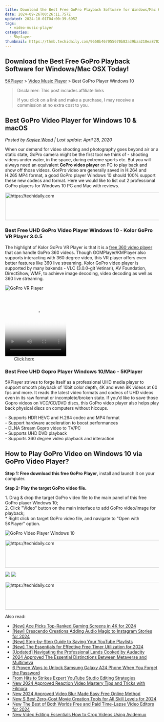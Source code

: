 ```yaml
---
title: Download the Best Free GoPro Playback Software for Windows/Mac OSX Today!
date: 2024-09-26T00:26:11.757Z
updated: 2024-10-01T04:00:39.695Z
tags:
  - video-music-player
categories:
  - 5kplayer
thumbnail: https://thmb.techidaily.com/9658b467055670b82a39baa210ea870282b123ee6ed50ee4c51fdd504d8349ee.jpg
---
```


## Download the Best Free GoPro Playback Software for Windows/Mac OSX Today!

[5KPlayer](https://tools.techidaily.com/5kplayer/products/) \> [Video Music Player](https://tools.techidaily.com/5kplayer/video-music-player/) \> Best GoPro Player Windows 10 

>  Disclaimer: This post includes affiliate links
>
>  If you click on a link and make a purchase, I may receive a commission at no extra cost to you.
>

## Best GoPro Video Player for Windows 10 & macOS

 _Posted by [Kaylee Wood](https://www.quora.com/profile/Amanda-Hu-21) | Last update: April 28, 2020_

When our demand for video shooting and photography goes beyond air or a static state, GoPro camera might be the first tool we think of - shooting videos under water, in the space, during extreme sports etc. But you will always need an equivalent **GoPro video player** on PC to play back and show off those videos. GorPro video are generally saved in H.264 and H.265 MP4 format, a good GoPro player Windows 10 should 100% support these new codecs and format. Here we would like to list out 2 professional GoPro players for Windows 10 PC and Mac with reviews. 

<!-- affiliate ads begin -->
<a href="https://appsumo.8odi.net/c/5597632/2043597/7443" target="_top" id="2043597">
  <img src="//a.impactradius-go.com/display-ad/7443-2043597" border="0" alt="https://techidaily.com" width="728" height="90"/>
</a>
<img height="0" width="0" src="https://appsumo.8odi.net/i/5597632/2043597/7443" style="position:absolute;visibility:hidden;" border="0" />
<!-- affiliate ads end -->

### Best Free UHD GoPro Video Player Windows 10 - Kolor GoPro VR Player 3.0.5

The highlight of Kolor GoPro VR Player is that it is a [free 360 video player](https://tools.techidaily.com/5kplayer/video-music-player/) that can handle GoPro 360 videos. Though GOMPlayer/KMPlayer also supports interacting with 360 degree video, this VR player offers even better features like 360 live streaming. Kolor GoPro video player is supported by many bakends - VLC (3.0.0-git Vetinari), AV Foundation, DirectShow, WMF, to achieve image decoding, video decoding as well as 360 live streaming. 

![GoPro VR Player](https://windows-cdn.softpedia.com/screenshots/Kolor-Eyes_7.jpg) 

<!-- affiliate ads begin -->
<span id="1374819">
					<video width="200" height="200" style="cursor:pointer"
           poster="//a.impactradius-go.com/display-clicktoplayimage/1374819.png"
           onclick="if(!this.playClicked){this.play();this.setAttribute('controls',true);this.playClicked=true;}">
	   <source src="//a.impactradius-go.com/display-ad/15852-1374819">
	   <img src="//a.impactradius-go.com/display-clicktoplayimage/1374819.png" style="border: none; height: 100%; width: 100%; object-fit: contain">
	</video>
	<div style="width:125px;text-align:center"><a href="javascript:window.open(decodeURIComponent('https%3A%2F%2Fthefitville.pxf.io%2Fc%2F5597632%2F1374819%2F15852'), '_blank');void(0);">Click here</a></div>
</span>
<img height="0" width="0" src="https://imp.pxf.io/i/5597632/1374819/15852" style="position:absolute;visibility:hidden;" border="0" />
<!-- affiliate ads end -->

### Best Free UHD Gopro Player Windows 10/Mac - 5KPlayer

5KPlayer strives to forge itself as a professional UHD media player to support smooth playback of 10bit color depth, 4K and even 8K videos at 60 fps and more. It reads the latest video formats and codecs of UHD videos even in its raw format or incomplete/broken state. If you'd like to save those Gopro videos on VCD/CD/DVD discs, this GoPro video player also helps play back physical discs on computers without hiccups. 

\- Supports HDR HEVC and H.264 codec and MP4 format  
\- Support hardware acceleration to boost performances  
\- DLNA Stream Gopro video to TV/PC  
\- Supports UHD DVD playback  
\- Supports 360 degree video playback and interaction 

## How to Play GoPro Video on Windows 10 via GoPro Video Player?

**Step 1: Free download this free GoPro Player**, install and launch it on your computer.

**Step 2: Play the target GoPro video file.** 

1\. Drag & drop the target GoPro video file to the main panel of this free GoPro player Windows 10;  
2\. Click "Video" button on the main interface to add GoPro video/image for playback;  
\* Right click on target GoPro video file, and navigate to "Open with 5KPlayer" option. 

![GoPro Video Player Windows 10](https://www.5kplayer.com/video-music-player/img/5kplayer-freeaacplayer-yxt-030601.jpg) 

<!-- affiliate ads begin -->
<a href="https://aligracehair.sjv.io/c/5597632/1948895/19272" target="_top" id="1948895">
  <img src="//a.impactradius-go.com/display-ad/19272-1948895" border="0" alt="https://techidaily.com" width="728" height="90"/>
</a>
<img height="0" width="0" src="https://aligracehair.sjv.io/i/5597632/1948895/19272" style="position:absolute;visibility:hidden;" border="0" />
<!-- affiliate ads end -->

[![](https://www.5kplayer.com/video-music-player/../button/freedownwhitewin.png)](https://tools.techidaily.com/5kplayer/products/) [![](https://www.5kplayer.com/video-music-player/../button/freedownbackmac.png)](https://tools.techidaily.com/5kplayer/products/)

<!-- affiliate ads begin -->
<a href="https://appsumo.8odi.net/c/5597632/2123729/7443" target="_top" id="2123729">
  <img src="//a.impactradius-go.com/display-ad/7443-2123729" border="0" alt="https://techidaily.com" width="600" height="90"/>
</a>
<img height="0" width="0" src="https://appsumo.8odi.net/i/5597632/2123729/7443" style="position:absolute;visibility:hidden;" border="0" />
<!-- affiliate ads end -->

<ins class="adsbygoogle"
     style="display:block"
     data-ad-format="autorelaxed"
     data-ad-client="ca-pub-7571918770474297"
     data-ad-slot="1223367746"></ins>

<ins class="adsbygoogle"
     style="display:block"
     data-ad-client="ca-pub-7571918770474297"
     data-ad-slot="8358498916"
     data-ad-format="auto"
     data-full-width-responsive="true"></ins>

<span class="atpl-alsoreadstyle">Also read:</span>
<div><ul>
<li><a href="https://fox-blue.techidaily.com/new-ace-picks-top-ranked-gaming-screens-in-4k-for-2024/"><u>[New] Ace Picks Top-Ranked Gaming Screens in 4K for 2024</u></a></li>
<li><a href="https://instagram-video-recordings.techidaily.com/new-crescendo-creations-adding-audio-magic-to-instagram-stories-for-2024/"><u>[New] Crescendo Creations Adding Audio Magic to Instagram Stories for 2024</u></a></li>
<li><a href="https://youtube-help.techidaily.com/new-step-by-step-guide-to-saving-your-youtube-playlists/"><u>[New] Step-by-Step Guide to Saving Your YouTube Playlists</u></a></li>
<li><a href="https://fox-http.techidaily.com/new-the-essentials-for-effective-free-timer-utilization-for-2024/"><u>[New] The Essentials for Effective Free Timer Utilization for 2024</u></a></li>
<li><a href="https://fox-access.techidaily.com/updated-navigating-the-professional-lands-cooked-by-audacity/"><u>[Updated] Navigating the Professional Lands Cooked by Audacity</u></a></li>
<li><a href="https://some-approaches.techidaily.com/2024-approved-the-essential-distinctions-between-metaverse-and-multimeva/"><u>2024 Approved The Essential Distinctions Between Metaverse and Multimeva</u></a></li>
<li><a href="https://android-unlock.techidaily.com/6-proven-ways-to-unlock-samsung-galaxy-a24-phone-when-you-forget-the-password-by-drfone-android/"><u>6 Proven Ways to Unlock Samsung Galaxy A24 Phone When You Forget the Password</u></a></li>
<li><a href="https://youtube-clips.techidaily.com/from-hits-to-strikes-expert-youtube-studio-editing-strategies/"><u>From Hits to Strikes Expert YouTube Studio Editing Strategies</u></a></li>
<li><a href="https://video-creation-software.techidaily.com/new-2024-approved-reaction-video-mastery-tips-and-tricks-with-filmora/"><u>New 2024 Approved Reaction Video Mastery Tips and Tricks with Filmora</u></a></li>
<li><a href="https://video-creation-software.techidaily.com/new-2024-approved-video-blur-made-easy-free-online-method/"><u>New 2024 Approved Video Blur Made Easy Free Online Method</u></a></li>
<li><a href="https://video-creation-software.techidaily.com/new-s-best-zero-cost-movie-creation-tools-for-all-skill-levels-for-2024/"><u>New S Best Zero-Cost Movie Creation Tools for All Skill Levels for 2024</u></a></li>
<li><a href="https://video-creation-software.techidaily.com/new-the-best-of-both-worlds-free-and-paid-time-lapse-video-editors-for-2024/"><u>New The Best of Both Worlds Free and Paid Time-Lapse Video Editors for 2024</u></a></li>
<li><a href="https://video-creation-software.techidaily.com/new-video-editing-essentials-how-to-crop-videos-using-avidemux/"><u>New Video Editing Essentials How to Crop Videos Using Avidemux</u></a></li>
</ul></div>

